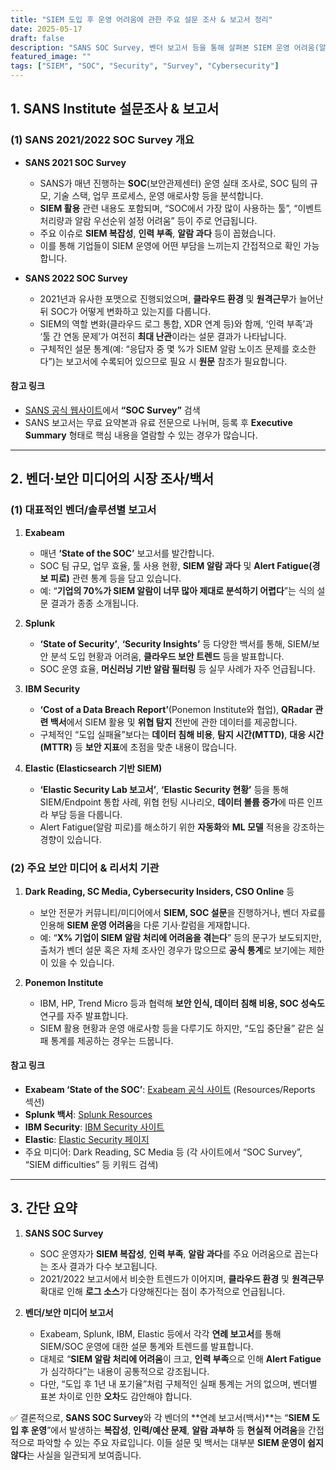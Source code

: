 ```yaml
---
title: "SIEM 도입 후 운영 어려움에 관한 주요 설문 조사 & 보고서 정리"
date: 2025-05-17
draft: false
description: "SANS SOC Survey, 벤더 보고서 등을 통해 살펴본 SIEM 운영 어려움(알람 과다, 인력 부족 등)에 관한 주요 통계와 트렌드 정리"
featured_image: ""
tags: ["SIEM", "SOC", "Security", "Survey", "Cybersecurity"]
---
```


## 1. **SANS Institute 설문조사 & 보고서**

### (1) SANS 2021/2022 SOC Survey 개요

* **SANS 2021 SOC Survey**
  * SANS가 매년 진행하는 **SOC**(보안관제센터) 운영 실태 조사로, SOC 팀의 규모, 기술 스택, 업무 프로세스, 운영 애로사항 등을 분석합니다.
  * **SIEM 활용** 관련 내용도 포함되며, “SOC에서 가장 많이 사용하는 툴”, “이벤트 처리량과 알람 우선순위 설정 어려움” 등이 주로 언급됩니다.
  * 주요 이슈로 **SIEM 복잡성**, **인력 부족**, **알람 과다** 등이 꼽혔습니다.
  * 이를 통해 기업들이 SIEM 운영에 어떤 부담을 느끼는지 간접적으로 확인 가능합니다.

* **SANS 2022 SOC Survey**
  * 2021년과 유사한 포맷으로 진행되었으며, **클라우드 환경** 및 **원격근무**가 늘어난 뒤 SOC가 어떻게 변화하고 있는지를 다룹니다.
  * SIEM의 역할 변화(클라우드 로그 통합, XDR 연계 등)와 함께, ‘인력 부족’과 ‘툴 간 연동 문제’가 여전히 **최대 난관**이라는 설문 결과가 나타납니다.
  * 구체적인 설문 통계(예: “응답자 중 몇 %가 SIEM 알람 노이즈 문제를 호소한다”)는 보고서에 수록되어 있으므로 필요 시 **원문** 참조가 필요합니다.

#### 참고 링크

* [SANS 공식 웹사이트](https://www.sans.org/)에서 **“SOC Survey”** 검색
* SANS 보고서는 무료 요약본과 유료 전문으로 나뉘며, 등록 후 **Executive Summary** 형태로 핵심 내용을 열람할 수 있는 경우가 많습니다.

---

## 2. **벤더·보안 미디어의 시장 조사/백서**

### (1) 대표적인 벤더/솔루션별 보고서

1. **Exabeam**
   * 매년 **‘State of the SOC’** 보고서를 발간합니다.
   * SOC 팀 규모, 업무 효율, 툴 사용 현황, **SIEM 알람 과다** 및 **Alert Fatigue(경보 피로)** 관련 통계 등을 담고 있습니다.
   * 예: “**기업의 70%가 SIEM 알람이 너무 많아 제대로 분석하기 어렵다**”는 식의 설문 결과가 종종 소개됩니다.

2. **Splunk**
   * **‘State of Security’**, **‘Security Insights’** 등 다양한 백서를 통해, SIEM/보안 분석 도입 현황과 어려움, **클라우드 보안 트렌드** 등을 발표합니다.
   * SOC 운영 효율, **머신러닝 기반 알람 필터링** 등 실무 사례가 자주 언급됩니다.

3. **IBM Security**
   * **‘Cost of a Data Breach Report’**(Ponemon Institute와 협업), **QRadar 관련 백서**에서 SIEM 활용 및 **위협 탐지** 전반에 관한 데이터를 제공합니다.
   * 구체적인 “도입 실패율”보다는 **데이터 침해 비용**, **탐지 시간(MTTD)**, **대응 시간(MTTR)** 등 **보안 지표**에 초점을 맞춘 내용이 많습니다.

4. **Elastic (Elasticsearch 기반 SIEM)**
   * **‘Elastic Security Lab 보고서’**, **‘Elastic Security 현황’** 등을 통해 SIEM/Endpoint 통합 사례, 위협 헌팅 시나리오, **데이터 볼륨 증가**에 따른 인프라 부담 등을 다룹니다.
   * Alert Fatigue(알람 피로)를 해소하기 위한 **자동화**와 **ML 모델** 적용을 강조하는 경향이 있습니다.

### (2) 주요 보안 미디어 & 리서치 기관

1. **Dark Reading, SC Media, Cybersecurity Insiders, CSO Online** 등
   * 보안 전문가 커뮤니티/미디어에서 **SIEM, SOC 설문**을 진행하거나, 벤더 자료를 인용해 **SIEM 운영 어려움**을 다룬 기사·칼럼을 게재합니다.
   * 예: “**X% 기업이 SIEM 알람 처리에 어려움을 겪는다**” 등의 문구가 보도되지만, 출처가 벤더 설문 혹은 자체 조사인 경우가 많으므로 **공식 통계**로 보기에는 제한이 있을 수 있습니다.

2. **Ponemon Institute**
   * IBM, HP, Trend Micro 등과 협력해 **보안 인식, 데이터 침해 비용, SOC 성숙도** 연구를 자주 발표합니다.
   * SIEM 활용 현황과 운영 애로사항 등을 다루기도 하지만, “도입 중단율” 같은 실패 통계를 제공하는 경우는 드뭅니다.

#### 참고 링크

* **Exabeam ‘State of the SOC’**: [Exabeam 공식 사이트](https://www.exabeam.com/) (Resources/Reports 섹션)
* **Splunk 백서**: [Splunk Resources](https://www.splunk.com/en_us/resources.html)
* **IBM Security**: [IBM Security 사이트](https://www.ibm.com/security)
* **Elastic**: [Elastic Security 페이지](https://www.elastic.co/security)
* 주요 미디어: Dark Reading, SC Media 등 (각 사이트에서 “SOC Survey”, “SIEM difficulties” 등 키워드 검색)

---

## 3. 간단 요약

1. **SANS SOC Survey**
   * SOC 운영자가 **SIEM 복잡성**, **인력 부족**, **알람 과다**를 주요 어려움으로 꼽는다는 조사 결과가 다수 보고됩니다.
   * 2021/2022 보고서에서 비슷한 트렌드가 이어지며, **클라우드 환경** 및 **원격근무** 확대로 인해 **로그 소스**가 다양해진다는 점이 추가적으로 언급됩니다.

2. **벤더/보안 미디어 보고서**
   * Exabeam, Splunk, IBM, Elastic 등에서 각각 **연례 보고서**를 통해 SIEM/SOC 운영에 대한 설문 통계와 트렌드를 발표합니다.
   * 대체로 “**SIEM 알람 처리에 어려움**이 크고, **인력 부족**으로 인해 **Alert Fatigue**가 심각하다”는 내용이 공통적으로 강조됩니다.
   * 다만, “도입 후 1년 내 포기율”처럼 구체적인 실패 통계는 거의 없으며, 벤더별 표본 차이로 인한 **오차**도 감안해야 합니다.

✅ 결론적으로, **SANS SOC Survey**와 각 벤더의 **연례 보고서(백서)**는
“**SIEM 도입 후 운영**”에서 발생하는 **복잡성**, **인력/예산 문제**, **알람 과부하** 등 **현실적 어려움**을 간접적으로 파악할 수 있는 주요 자료입니다.
이들 설문 및 백서는 대부분 **SIEM 운영이 쉽지 않다**는 사실을 일관되게 보여줍니다.
